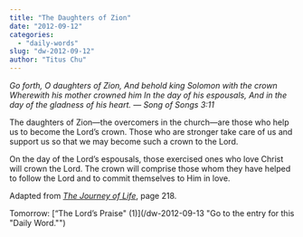 ```yaml
---
title: "The Daughters of Zion"
date: "2012-09-12"
categories: 
  - "daily-words"
slug: "dw-2012-09-12"
author: "Titus Chu"
---
```


_Go forth, O daughters of Zion, And behold king Solomon with the crown Wherewith his mother crowned him In the day of his espousals, And in the day of the gladness of his heart. — Song of Songs 3:11_

The daughters of Zion—the overcomers in the church—are those who help us to become the Lord’s crown. Those who are stronger take care of us and support us so that we may become such a crown to the Lord.

On the day of the Lord’s espousals, those exercised ones who love Christ will crown the Lord. The crown will comprise those whom they have helped to follow the Lord and to commit themselves to Him in love.

Adapted from _[The Journey of Life](/book-journey "Go to the listing for this book.")_, page 218.

Tomorrow: [“The Lord’s Praise" (1)](/dw-2012-09-13 "Go to the entry for this "Daily Word."")
